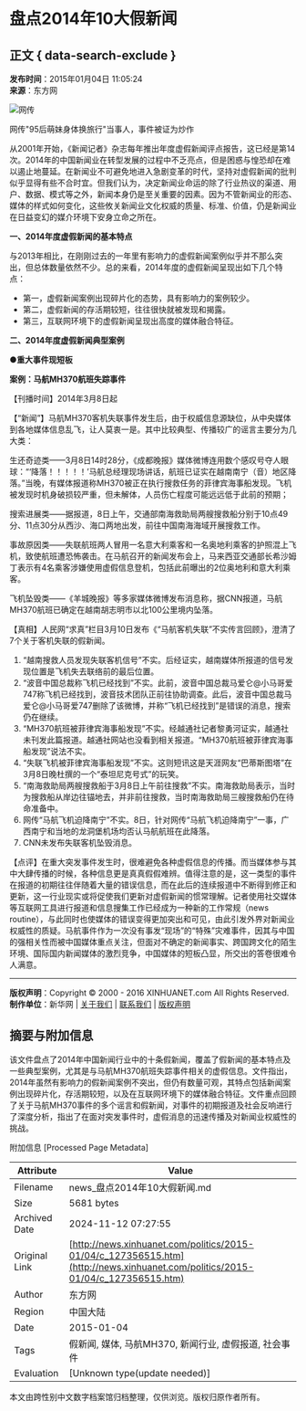 # 盘点2014年10大假新闻

## 正文 { data-search-exclude }


**发布时间**：2015年01月04日 11:05:24  
**来源**：东方网

![网传](127356515_14203406631771n.jpg)

网传"95后萌妹身体换旅行"当事人，事件被证为炒作

从2001年开始，《新闻记者》杂志每年推出年度虚假新闻评点报告，这已经是第14次。2014年的中国新闻业在转型发展的过程中不乏亮点，但是困惑与惶恐却在难以遏止地蔓延。在新闻业不可避免地进入急剧变革的时代，坚持对虚假新闻的批判似乎显得有些不合时宜。但我们认为，决定新闻业命运的除了行业热议的渠道、用户、数据、模式等之外，新闻本身仍是至关重要的因素。因为不管新闻业的形态、媒体的样式如何变化，这些攸关新闻业文化权威的质量、标准、价值，仍是新闻业在日益变幻的媒介环境下安身立命之所在。

**一、2014年度虚假新闻的基本特点**

与2013年相比，在刚刚过去的一年里有影响力的虚假新闻案例似乎并不那么突出，但总体数量依然不少。总的来看，2014年度的虚假新闻呈现出如下几个特点：

- 第一，虚假新闻案例出现碎片化的态势，具有影响力的案例较少。
- 第二，虚假新闻的存活期较短，往往很快就被发现和揭露。
- 第三，互联网环境下的虚假新闻呈现出高度的媒体融合特征。

**二、2014年度虚假新闻典型案例**

**●重大事件现短板**

**案例：马航MH370航班失踪事件**

【刊播时间】2014年3月8日起

【“新闻”】马航MH370客机失联事件发生后，由于权威信息源缺位，从中央媒体到各地媒体信息乱飞，让人莫衷一是。其中比较典型、传播较广的谣言主要分为几大类：

生还奇迹类——3月8日14时28分，《成都晚报》媒体微博连用数个感叹号夺人眼球：“‘降落！！！！！’马航总经理现场讲话，航班已证实在越南南宁（音）地区降落。”当晚，有媒体报道称MH370被正在执行搜救任务的菲律宾海事船发现。飞机被发现时机身破损较严重，但未解体，人员伤亡程度可能远远低于此前的预期；

搜索进展类——据报道，8日上午，交通部南海救助局两艘搜救船分别于10点49分、11点30分从西沙、海口两地出发，前往中国南海海域开展搜救工作。

事故原因类——失联航班两人冒用一名意大利乘客和一名奥地利乘客的护照混上飞机，致使航班遭恐怖袭击。在马航召开的新闻发布会上，马来西亚交通部长希沙姆丁表示有4名乘客涉嫌使用虚假信息登机，包括此前曝出的2位奥地利和意大利乘客。

飞机坠毁类——《羊城晚报》等多家媒体微博发布消息称，据CNN报道，马航MH370航班已确定在越南胡志明市以北100公里境内坠落。

【真相】人民网“求真”栏目3月10日发布《“马航客机失联”不实传言回顾》，澄清了7个关于客机失联的假新闻。

1. “越南搜救人员发现失联客机信号”不实。后经证实，越南媒体所报道的信号发现位置是飞机失去联络前的最后位置。
2. “波音中国总裁称飞机已经找到”不实。此前，波音中国总裁马爱仑@小马哥爱747称飞机已经找到，波音技术团队正前往协助调查。此后，波音中国总裁马爱仑@小马哥爱747删除了该微博，并称“飞机已经找到”是错误的消息，搜索仍在继续。
3. “MH370航班被菲律宾海事船发现”不实。经越通社记者黎勇河证实，越通社未刊发此篇报道。越通社网站也没看到相关报道。“MH370航班被菲律宾海事船发现”说法不实。
4. “失联飞机被菲律宾海事船发现”不实。这则短讯这是天涯网友“巴蒂斯图塔”在3月8日晚杜撰的一个“泰坦尼克号式”的玩笑。
5. “南海救助局两艘搜救船于3月8日上午前往搜救”不实。南海救助局表示，当时为搜救船从岸边往锚地去，并非前往搜救，当时南海救助局三艘搜救船仍在待命准备中。
6. 网传“马航飞机迫降南宁”不实。8日，针对网传“马航飞机迫降南宁”一事，广西南宁和当地的龙洞堡机场均否认马航航班在此降落。
7. CNN未发布失联客机坠毁消息。

【点评】在重大突发事件发生时，很难避免各种虚假信息的传播。而当媒体参与其中大肆传播的时候，各种信息更是真真假假难辨。值得注意的是，这一类型的事件在报道的初期往往伴随着大量的错误信息，而在此后的连续报道中不断得到修正和更新，这一行业现实或将促使我们更新对虚假新闻的惯常理解。记者使用社交媒体等互联网工具进行报道和信息搜集工作已经成为一种新的工作常规（news routine），与此同时也使媒体的错误变得更加突出和可见，由此引发外界对新闻业权威性的质疑。马航事件作为一次没有事发“现场”的“特殊”灾难事件，因其与中国的强相关性而被中国媒体重点关注，但面对不确定的新闻事实、跨国跨文化的陌生环境、国际国内新闻媒体的激烈竞争，中国媒体的短板凸显，所交出的答卷很难令人满意。

---

**版权声明**：Copyright © 2000 - 2016 XINHUANET.com All Rights Reserved.  
**制作单位**：新华网  |  [关于我们](http://www.xinhuanet.com/aboutus.htm) | [联系我们](http://news.xinhuanet.com/way.htm) | [版权声明](http://www.xinhuanet.com/xinhua_copyright.htm)

## 摘要与附加信息

<!-- tcd_abstract -->
该文件盘点了2014年中国新闻行业中的十条假新闻，覆盖了假新闻的基本特点及一些典型案例，尤其是与马航MH370航班失踪事件相关的虚假信息。文件指出，2014年虽然有影响力的假新闻案例不突出，但仍有数量可观，其特点包括新闻案例出现碎片化，存活期较短，以及在互联网环境下的媒体融合特征。文件重点回顾了关于马航MH370事件的多个谣言和假新闻，对事件的初期报道及社会反响进行了深度分析，指出了在面对突发事件时，虚假消息的迅速传播及对新闻业权威性的挑战。
<!-- tcd_abstract_end -->

附加信息 [Processed Page Metadata]

| Attribute       | Value                                  |
|-----------------|----------------------------------------|
| Filename        | news_盘点2014年10大假新闻.md                             |
| Size            | 5681 bytes                           |
| Archived Date   | 2024-11-12 07:27:55                             |
| Original Link   | [http://news.xinhuanet.com/politics/2015-01/04/c_127356515.htm](http://news.xinhuanet.com/politics/2015-01/04/c_127356515.htm)                       |
| Author          | 东方网                               |
| Region          | 中国大陆                               |
| Date            | 2015-01-04                                 |
| Tags            | 假新闻, 媒体, 马航MH370, 新闻行业, 虚假报道, 社会事件                                 |
| Evaluation            | [Unknown type(update needed)]                                 |
<!-- tcd_table_end -->

本文由跨性别中文数字档案馆归档整理，仅供浏览。版权归原作者所有。
